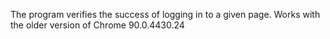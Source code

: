 The program verifies the success of logging in to a given page.
Works with the older version of Chrome 90.0.4430.24
